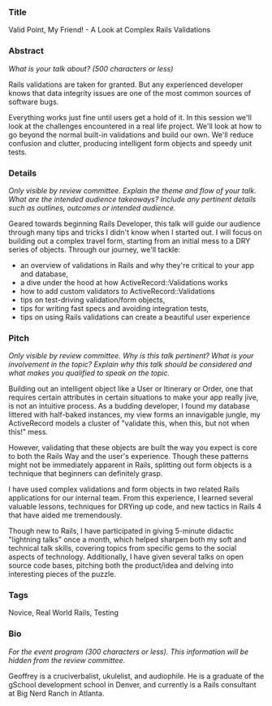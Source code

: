 ### Title

Valid Point, My Friend! - A Look at Complex Rails Validations 

### Abstract

_What is your talk about? (500 characters or less)_

Rails validations are taken for granted. But any experienced developer knows that data integrity issues are one of the most common sources of software bugs.

Everything works just fine until users get a hold of it. In this session we'll look at the challenges encountered in a real life project. We'll look at how to go beyond the normal built-in validations and build our own. We'll reduce confusion and clutter, producing intelligent form objects and speedy unit tests.

### Details

_Only visible by review committee._
_Explain the theme and flow of your talk. What are the intended audience takeaways?_
_Include any pertinent details such as outlines, outcomes or intended audience._

Geared towards beginning Rails Developer, this talk will guide our audience through many tips and tricks I didn't know when I started out. I will focus on building out a complex travel form, starting from an initial mess to a DRY series of objects. Through our journey, we'll tackle:

* an overview of validations in Rails and why they're critical to your app and database,
* a dive under the hood at how ActiveRecord::Validations works
* how to add custom validators to ActiveRecord::Validations
* tips on test-driving validation/form objects,
* tips for writing fast specs and avoiding integration tests,
* tips on using Rails validations can create a beautiful user experience

### Pitch

_Only visible by review committee._
_Why is this talk pertinent? What is your involvement in the topic?_
_Explain why this talk should be considered and what makes you qualified to speak on the topic._

Building out an intelligent object like a User or Itinerary or Order, one that requires certain attributes in certain situations to make your app really jive, is not an intuitive process. As a budding developer, I found my database littered with half-baked instances, my view forms an innavigable jungle, my ActiveRecord models a cluster of "validate this, when this, but not when this!" mess.

However, validating that these objects are built the way you expect is core to both the Rails Way and the user's experience. Though these patterns might not be immediately apparent in Rails, splitting out form objects is a technique that beginners can definitely grasp. 

I have used complex validations and form objects in two related Rails applications for our internal team. From this experience, I learned several valuable lessons, techniques for DRYing up code, and new tactics in Rails 4 that have aided me tremendously.


Though new to Rails, I have participated in giving 5-minute didactic "lightning talks" once a month, which helped sharpen both my soft and technical talk skills, covering topics from specific gems to the social aspects of technology. Additionally, I have given several talks on open source code bases, pitching both the product/idea and delving into interesting pieces of the puzzle.

### Tags

Novice, Real World Rails, Testing

### Bio

_For the event program (300 characters or less)._
_This information will be hidden from the review committee._

Geoffrey is a cruciverbalist, ukulelist, and audiophile. He is a graduate of the gSchool development school in Denver, and currently is a Rails consultant at Big Nerd Ranch in Atlanta. 
